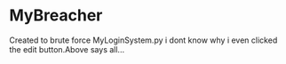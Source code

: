 # MyBreacher
Created to brute force MyLoginSystem.py
i dont know why i even clicked the edit button.Above says all...
